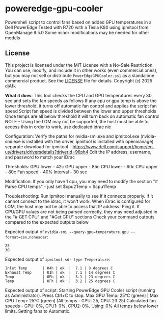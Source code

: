# poweredge-gpu-cooler
Powershell script to control fans based on added GPU temperatures in a Dell PowerEdge
Tested with R720 with a Tesla K80 using ipmitool from OpenManage 8.5.0
Some minor modifications may be needed for other models

## License
This project is licensed under the MIT License with a No-Sale Restriction. You can use, modify, and include it in other works (even commercial ones), but you may not sell or distribute `PowerEdgeGPUCooler.ps1` as a standalone commercial product. See the [LICENSE](LICENSE) file for details.
Copyright (c) 2025 djAfk

**What it does**:
This tool checks the CPU and GPU temperatures every 30 sec and sets the fan speeds as follows
If any cpu or gpu temp is above the lower threshold, it turns off automatic fan control and applies the script fan speed
Script fan speed is divided between the lower and upper thresholds
Once temps are all below threshold it will turn back on automatic fan control
NOTE - Using the LOM may not be supported, the host must be able to access this in order to work, use dedicated idrac nic

Configuration:
Verify the paths for nvidia-smi.exe and ipmitool.exe
(nvidia-smi.exe is installed with the driver, ipmitool is installed with openmanage)
separate download for ipmitool - https://www.dell.com/support/home/en-us/drivers/driversdetails?driverid=96ph4
Edit the IP address, username, and password to match your iDrac

Thresholds:
GPU lower - 42c
GPU upper - 85c
CPU lower - 60c
CPU upper - 80c
Fan speed - 40%
Interval - 30 sec

Modification:
If you only have 1 cpu, you may need to modify the section "# Parse CPU temps" - just set $cpu2Temp = $cpu1Temp

Troubleshooting:
Run ipmitool manually to see if it connects properly.  If it cannot connect to the idrac, it won't work.
When iDrac is configured for LOM, the host may not be able to access that IP address.  Ping it.
If CPU/GPU values are not being parsed correctly, they may need adjusted in the "# GET CPU" and "#Get GPU" sections
Check your command outputs compared to the expected outputs below

Expected output of `nvidia-smi --query-gpu=temperature.gpu --format=csv,noheader`:
```
25
30
```

Expected output of `ipmitool sdr type Temperature`:
```
Inlet Temp       | 04h | ok  |  7.1 | 9 degrees C
Exhaust Temp     | 01h | ok  |  7.1 | 14 degrees C
Temp             | 0Eh | ok  |  3.1 | 23 degrees C
Temp             | 0Fh | ok  |  3.2 | 25 degrees C
```

Expected output of script:
Starting PowerEdge GPU Cooler script (running as Administrator). Press Ctrl+C to stop.
Max GPU Temp: 25°C (green) | Max CPU Temp: 25°C (green) (All temps - GPU: 25, CPU: 23 25)
Calculated fan speeds - GPU: 0%, CPU1: 0%, CPU2: 0%. Using: 0%
All temps below lower limits. Setting fans to Automatic.

